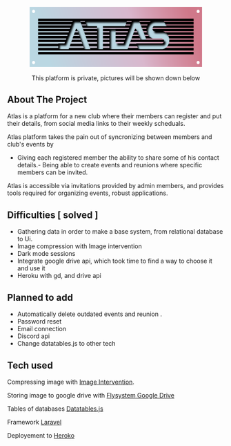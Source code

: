 <p align="center"><a href="#"><img src="/atlas_logo.png" width="400"></a></p>

<p align="center">
This platform is private, pictures will be shown down below
</p>

## About The Project

Atlas is a platform for a new club where their members can register and put their details, from social media links to their weekly scheduals.

Atlas platform takes the pain out of syncronizing between members and club's events by
- Giving each registered member the ability to share some of his contact details.- Being able to create events and reunions where specific members can be invited.

Atlas is accessible via invitations provided by admin members, and provides tools required for organizing events, robust applications.

## Difficulties [ solved ]

- Gathering data in order to make a base system, from relational database to Ui.
- Image compression with Image intervention
- Dark mode sessions
- Integrate google drive api, which took time to find a way to choose it and use it 
- Heroku with gd, and drive api


## Planned to add

- Automatically delete outdated events and reunion .
- Password reset
- Email connection
- Discord api
- Change datatables.js to other tech

## Tech used

Compressing image with [Image Intervention](https://www.positronx.io/laravel-image-resize-upload-with-intervention-image-package/).

Storing image to google drive with [Flysystem Google Drive](https://github.com/Jervi-sir/flysystem-google-drive)

Tables of databases [Datatables.js](https://datatables.net/)

Framework [Laravel](https://laravel.com/)

Deployement to [Heroko](https://dev.to/jsf00/deploy-laravel-application-with-database-to-heroku-l50)
